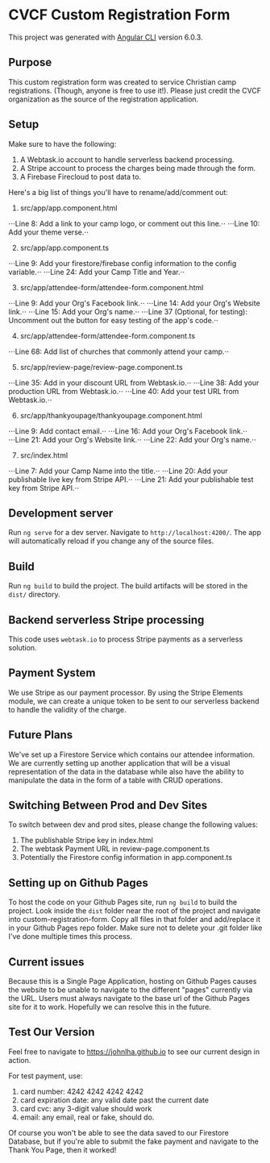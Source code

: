 # CVCF Custom Registration Form

This project was generated with [Angular CLI](https://github.com/angular/angular-cli) version 6.0.3.

## Purpose

This custom registration form was created to service Christian camp registrations. (Though, anyone is free to use it!). Please just credit the CVCF organization as the source of the registration application.

## Setup

Make sure to have the following:
1. A Webtask.io account to handle serverless backend processing.
2. A Stripe account to process the charges being made through the form.
3. A Firebase Firecloud to post data to.

Here's a big list of things you'll have to rename/add/comment out:
1. src/app/app.component.html

⋅⋅⋅Line 8: Add a link to your camp logo, or comment out this line.⋅⋅
⋅⋅⋅Line 10: Add your theme verse.⋅⋅

2. src/app/app.component.ts

⋅⋅⋅Line 9: Add your firestore/firebase config information to the config variable.⋅⋅
⋅⋅⋅Line 24: Add your Camp Title and Year.⋅⋅

3. src/app/attendee-form/attendee-form.component.html

⋅⋅⋅Line 9: Add your Org's Facebook link.⋅⋅
⋅⋅⋅Line 14: Add your Org's Website link.⋅⋅
⋅⋅⋅Line 15: Add your Org's name.⋅⋅
⋅⋅⋅Line 37 (Optional, for testing): Uncomment out the button for easy testing of the app's code.⋅⋅

4. src/app/attendee-form/attendee-form.component.ts

⋅⋅⋅Line 68: Add list of churches that commonly attend your camp.⋅⋅

5. src/app/review-page/review-page.component.ts

⋅⋅⋅Line 35: Add in your discount URL from Webtask.io.⋅⋅
⋅⋅⋅Line 38: Add your production URL from Webtask.io.⋅⋅
⋅⋅⋅Line 40: Add your test URL from Webtask.io.⋅⋅

6. src/app/thankyoupage/thankyoupage.component.html

⋅⋅⋅Line 9: Add contact email.⋅⋅
⋅⋅⋅Line 16: Add your Org's Facebook link.⋅⋅
⋅⋅⋅Line 21: Add your Org's Website link.⋅⋅
⋅⋅⋅Line 22: Add your Org's name.⋅⋅

7. src/index.html

⋅⋅⋅Line 7: Add your Camp Name into the title.⋅⋅
⋅⋅⋅Line 20: Add your publishable live key from Stripe API.⋅⋅
⋅⋅⋅Line 21: Add your publishable test key from Stripe API.⋅⋅

## Development server

Run `ng serve` for a dev server. Navigate to `http://localhost:4200/`. The app will automatically reload if you change any of the source files.

## Build

Run `ng build` to build the project. The build artifacts will be stored in the `dist/` directory.

## Backend serverless Stripe processing

This code uses `webtask.io` to process Stripe payments as a serverless solution. 

## Payment System

We use Stripe as our payment processor. By using the Stripe Elements module, we can create a unique token to be sent to our serverless backend to handle the validity of the charge.

## Future Plans

We've set up a Firestore Service which contains our attendee information. We are currently setting up another application that will be a visual representation of the data in the database while also have the ability to manipulate the data in the form of a table with CRUD operations.

## Switching Between Prod and Dev Sites

To switch between dev and prod sites, please change the following values:
1. The publishable Stripe key in index.html
2. The webtask Payment URL in review-page.component.ts
3. Potentially the Firestore config information in app.component.ts

## Setting up on Github Pages

To host the code on your Github Pages site, run `ng build` to build the project. Look inside the `dist` folder near the root of the project and 
navigate into custom-registration-form. Copy all files in that folder and add/replace it in your Github Pages repo folder. Make sure not to delete
your .git folder like I've done multiple times this process.

## Current issues

Because this is a Single Page Application, hosting on Github Pages causes the website to be unable to navigate to the different "pages" currently via
the URL. Users must always navigate to the base url of the Github Pages site for it to work. Hopefully we can resolve this in the future.

## Test Our Version

Feel free to navigate to https://johnlha.github.io to see our current design in action. 

For test payment, use: 
1. card number: 4242 4242 4242 4242
2. card expiration date: any valid date past the current date
3. card cvc: any 3-digit value should work
4. email: any email, real or fake, should do.

Of course you won't be able to see the data saved to our Firestore Database, but if you're able to submit the fake payment and navigate to the Thank You Page, then it worked!

